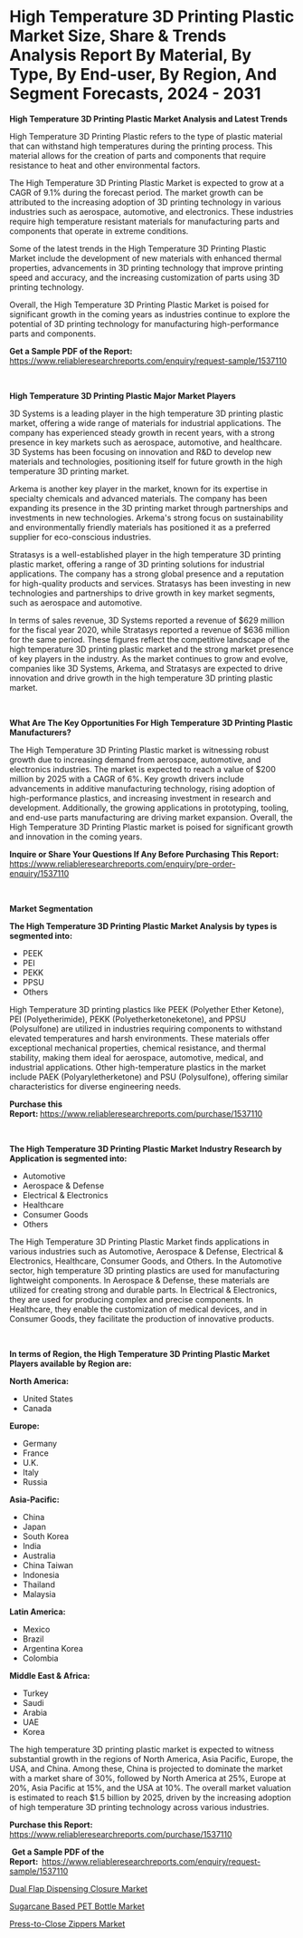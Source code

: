 <p><h1>High Temperature 3D Printing Plastic Market Size, Share & Trends Analysis Report By Material, By Type, By End-user, By Region, And Segment Forecasts, 2024 - 2031</h1></p><p><strong>High Temperature 3D Printing Plastic Market Analysis and Latest Trends</strong></p>
<p><p>High Temperature 3D Printing Plastic refers to the type of plastic material that can withstand high temperatures during the printing process. This material allows for the creation of parts and components that require resistance to heat and other environmental factors.</p><p>The High Temperature 3D Printing Plastic Market is expected to grow at a CAGR of 9.1% during the forecast period. The market growth can be attributed to the increasing adoption of 3D printing technology in various industries such as aerospace, automotive, and electronics. These industries require high temperature resistant materials for manufacturing parts and components that operate in extreme conditions.</p><p>Some of the latest trends in the High Temperature 3D Printing Plastic Market include the development of new materials with enhanced thermal properties, advancements in 3D printing technology that improve printing speed and accuracy, and the increasing customization of parts using 3D printing technology.</p><p>Overall, the High Temperature 3D Printing Plastic Market is poised for significant growth in the coming years as industries continue to explore the potential of 3D printing technology for manufacturing high-performance parts and components.</p></p>
<p><strong>Get a Sample PDF of the Report:&nbsp;</strong> <a href="https://www.reliableresearchreports.com/enquiry/request-sample/1537110">https://www.reliableresearchreports.com/enquiry/request-sample/1537110</a></p>
<p>&nbsp;</p>
<p><strong>High Temperature 3D Printing Plastic Major Market Players</strong></p>
<p><p>3D Systems is a leading player in the high temperature 3D printing plastic market, offering a wide range of materials for industrial applications. The company has experienced steady growth in recent years, with a strong presence in key markets such as aerospace, automotive, and healthcare. 3D Systems has been focusing on innovation and R&D to develop new materials and technologies, positioning itself for future growth in the high temperature 3D printing market.</p><p>Arkema is another key player in the market, known for its expertise in specialty chemicals and advanced materials. The company has been expanding its presence in the 3D printing market through partnerships and investments in new technologies. Arkema's strong focus on sustainability and environmentally friendly materials has positioned it as a preferred supplier for eco-conscious industries.</p><p>Stratasys is a well-established player in the high temperature 3D printing plastic market, offering a range of 3D printing solutions for industrial applications. The company has a strong global presence and a reputation for high-quality products and services. Stratasys has been investing in new technologies and partnerships to drive growth in key market segments, such as aerospace and automotive.</p><p>In terms of sales revenue, 3D Systems reported a revenue of $629 million for the fiscal year 2020, while Stratasys reported a revenue of $636 million for the same period. These figures reflect the competitive landscape of the high temperature 3D printing plastic market and the strong market presence of key players in the industry. As the market continues to grow and evolve, companies like 3D Systems, Arkema, and Stratasys are expected to drive innovation and drive growth in the high temperature 3D printing plastic market.</p></p>
<p>&nbsp;</p>
<p><strong>What Are The Key Opportunities For High Temperature 3D Printing Plastic Manufacturers?</strong></p>
<p><p>The High Temperature 3D Printing Plastic market is witnessing robust growth due to increasing demand from aerospace, automotive, and electronics industries. The market is expected to reach a value of $200 million by 2025 with a CAGR of 6%. Key growth drivers include advancements in additive manufacturing technology, rising adoption of high-performance plastics, and increasing investment in research and development. Additionally, the growing applications in prototyping, tooling, and end-use parts manufacturing are driving market expansion. Overall, the High Temperature 3D Printing Plastic market is poised for significant growth and innovation in the coming years.</p></p>
<p><strong>Inquire or Share Your Questions If Any Before Purchasing This Report:</strong> <a href="https://www.reliableresearchreports.com/enquiry/pre-order-enquiry/1537110">https://www.reliableresearchreports.com/enquiry/pre-order-enquiry/1537110</a></p>
<p>&nbsp;</p>
<p><strong>Market Segmentation</strong></p>
<p><strong>The High Temperature 3D Printing Plastic Market Analysis by types is segmented into:</strong></p>
<p><ul><li>PEEK</li><li>PEI</li><li>PEKK</li><li>PPSU</li><li>Others</li></ul></p>
<p><p>High Temperature 3D printing plastics like PEEK (Polyether Ether Ketone), PEI (Polyetherimide), PEKK (Polyetherketoneketone), and PPSU (Polysulfone) are utilized in industries requiring components to withstand elevated temperatures and harsh environments. These materials offer exceptional mechanical properties, chemical resistance, and thermal stability, making them ideal for aerospace, automotive, medical, and industrial applications. Other high-temperature plastics in the market include PAEK (Polyaryletherketone) and PSU (Polysulfone), offering similar characteristics for diverse engineering needs.</p></p>
<p><strong>Purchase this Report:&nbsp;</strong><a href="https://www.reliableresearchreports.com/purchase/1537110">https://www.reliableresearchreports.com/purchase/1537110</a></p>
<p>&nbsp;</p>
<p><strong>The High Temperature 3D Printing Plastic Market Industry Research by Application is segmented into:</strong></p>
<p><ul><li>Automotive</li><li>Aerospace & Defense</li><li>Electrical & Electronics</li><li>Healthcare</li><li>Consumer Goods</li><li>Others</li></ul></p>
<p><p>The High Temperature 3D Printing Plastic Market finds applications in various industries such as Automotive, Aerospace & Defense, Electrical & Electronics, Healthcare, Consumer Goods, and Others. In the Automotive sector, high temperature 3D printing plastics are used for manufacturing lightweight components. In Aerospace & Defense, these materials are utilized for creating strong and durable parts. In Electrical & Electronics, they are used for producing complex and precise components. In Healthcare, they enable the customization of medical devices, and in Consumer Goods, they facilitate the production of innovative products.</p></p>
<p>&nbsp;</p>
<p><strong>In terms of Region, the High Temperature 3D Printing Plastic Market Players available by Region are:</strong></p>
<p>
    <p> <strong> North America: </strong>
        <ul>
            <li>United States</li>
            <li>Canada</li>
        </ul>
        </p> 
    <p> <strong> Europe: </strong>
        <ul>
            <li>Germany</li>
            <li>France</li>
            <li>U.K.</li>
            <li>Italy</li>
            <li>Russia</li>
        </ul>
        </p> 
    <p> <strong> Asia-Pacific: </strong>
        <ul>
            <li>China</li>
            <li>Japan</li>
            <li>South Korea</li>
            <li>India</li>
            <li>Australia</li>
            <li>China Taiwan</li>
            <li>Indonesia</li>
            <li>Thailand</li>
            <li>Malaysia</li>
        </ul>
        </p> 
    <p> <strong> Latin America: </strong>
        <ul>
            <li>Mexico</li>
            <li>Brazil</li>
            <li>Argentina Korea</li>
            <li>Colombia</li>
        </ul>
        </p> 
    <p> <strong> Middle East & Africa: </strong>
        <ul>
            <li>Turkey</li>
            <li>Saudi</li>
            <li>Arabia</li>
            <li>UAE</li>
            <li>Korea</li>
        </ul>
    </p>
    </p>
<p><p>The high temperature 3D printing plastic market is expected to witness substantial growth in the regions of North America, Asia Pacific, Europe, the USA, and China. Among these, China is projected to dominate the market with a market share of 30%, followed by North America at 25%, Europe at 20%, Asia Pacific at 15%, and the USA at 10%. The overall market valuation is estimated to reach $1.5 billion by 2025, driven by the increasing adoption of high temperature 3D printing technology across various industries.</p></p>
<p><strong>Purchase this Report: </strong><a href="https://www.reliableresearchreports.com/purchase/1537110">https://www.reliableresearchreports.com/purchase/1537110</a></p>
<p>&nbsp;<strong>Get a Sample PDF of the Report:&nbsp;&nbsp;</strong><a href="https://www.reliableresearchreports.com/enquiry/request-sample/1537110">https://www.reliableresearchreports.com/enquiry/request-sample/1537110</a></p>
<p><strong></strong></p>
<p><p><a href="https://github.com/kufem1/Market-Research-Report-List-1/blob/main/dual-flap-dispensing-closure-market.md">Dual Flap Dispensing Closure Market</a></p><p><a href="https://github.com/nathandecarvalho/Market-Research-Report-List-2/blob/main/sugarcane-based-pet-bottle-market.md">Sugarcane Based PET Bottle Market</a></p><p><a href="https://github.com/kosella/Market-Research-Report-List-2/blob/main/press-to-close-zippers-market.md">Press-to-Close Zippers Market</a></p></p>